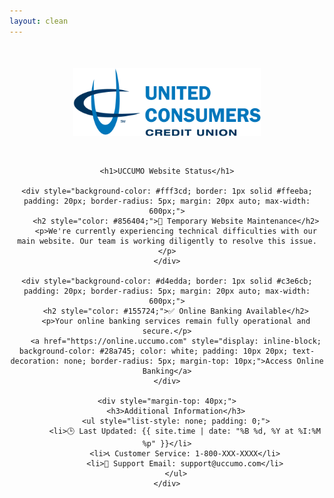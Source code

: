 ```yaml
---
layout: clean
---
```


<div style="text-align: center; margin: 50px 0;">
    <img src="media/image.png" alt="UCCUMO Logo" style="max-width: 300px; margin-bottom: 30px;">
    
    <h1>UCCUMO Website Status</h1>
    
    <div style="background-color: #fff3cd; border: 1px solid #ffeeba; padding: 20px; border-radius: 5px; margin: 20px auto; max-width: 600px;">
        <h2 style="color: #856404;">🔧 Temporary Website Maintenance</h2>
        <p>We're currently experiencing technical difficulties with our main website. Our team is working diligently to resolve this issue.</p>
    </div>

    <div style="background-color: #d4edda; border: 1px solid #c3e6cb; padding: 20px; border-radius: 5px; margin: 20px auto; max-width: 600px;">
        <h2 style="color: #155724;">✅ Online Banking Available</h2>
        <p>Your online banking services remain fully operational and secure.</p>
        <a href="https://online.uccumo.com" style="display: inline-block; background-color: #28a745; color: white; padding: 10px 20px; text-decoration: none; border-radius: 5px; margin-top: 10px;">Access Online Banking</a>
    </div>

    <div style="margin-top: 40px;">
        <h3>Additional Information</h3>
        <ul style="list-style: none; padding: 0;">
            <li>🕒 Last Updated: {{ site.time | date: "%B %d, %Y at %I:%M %p" }}</li>
            <li>📞 Customer Service: 1-800-XXX-XXXX</li>
            <li>📧 Support Email: support@uccumo.com</li>
        </ul>
    </div>
</div>
